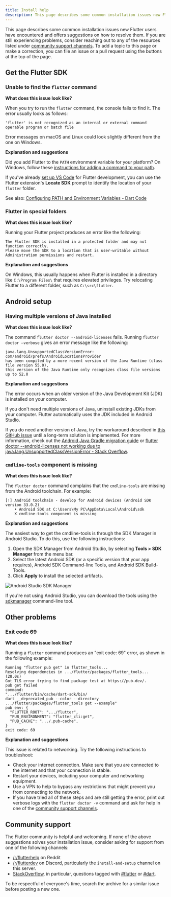 ```yaml
---
title: Install help
description: This page describes some common installation issues new Flutter users have run into and offers suggestions to resolve them.
---
```


This page describes some common installation issues new Flutter users have 
encountered and offers suggestions on how to resolve them.
If you are still experiencing problems, consider reaching out to any of
the resources listed under [community support channels][].
To add a topic to this page or make a correction,
you can file an issue or a pull request using the buttons at the top of the page.

## Get the Flutter SDK


### Unable to find the `flutter` command

__What does this issue look like?__

When you try to run the `flutter` command, 
the console fails to find it. 
The error usually looks as follows:

```
'flutter' is not recognized as an internal or external command operable program or batch file
```

Error messages on macOS and Linux could look slightly different from 
the one on Windows. 

__Explanation and suggestions__

Did you add Flutter to the `PATH` environment variable for your platform?
On Windows, follow these [instructions for adding a command
to your path][windows path].

If you've already [set up VS Code][] for Flutter development,
you can use the Flutter extension's **Locate SDK** prompt
to identify the location of your `flutter` folder.

See also: [Configuring PATH and Environment Variables - Dart Code][config path]


### Flutter in special folders


__What does this issue look like?__

Running your Flutter project produces an error like the following:

```
The Flutter SDK is installed in a protected folder and may not function correctly.
Please move the SDK to a location that is user-writable without Administration permissions and restart.
```

__Explanation and suggestions__

On Windows, this usually happens when Flutter is installed
in a directory like
`C:\Program Files\` that requires elevated privileges.
Try relocating Flutter to a different folder,
such as `C:\src\flutter`.

## Android setup

### Having multiple versions of Java installed

__What does this issue look like?__ 

The command `flutter doctor --android-licenses` fails.
Running `flutter doctor –verbose` gives an error message
like the following:

```
java.lang.UnsupportedClassVersionError: com/android/prefs/AndroidLocationsProvider 
has been compiled by a more recent version of the Java Runtime (class file version 55.0), 
this version of the Java Runtime only recognizes class file versions up to 52.0
```

__Explanation and suggestions__

The error occurs when an older version of the
Java Development Kit (JDK)
is installed on your computer. 

If you don't need multiple versions of Java,
uninstall existing JDKs from your computer.
Flutter automatically uses the JDK included in Android Studio. 

If you do need another version of Java,
try the workaround described in
[this GitHub issue][java binary path]
until a long-term solution is implemented.
For more information,
check out the [Android Java Gradle migration guide][]
or [flutter doctor --android-licenses not working due to
    java.lang.UnsupportedClassVersionError - Stack Overflow][so java version].

### `cmdline-tools` component is missing

__What does this issue look like?__

The `flutter doctor` command complains that the
`cmdline-tools` are missing from the Android toolchain.
For example:

```
[!] Android toolchain - develop for Android devices (Android SDK version 33.0.2) 
    • Android SDK at C:\Users\My PC\AppData\Local\Android\sdk 
    X cmdline-tools component is missing 
```

__Explanation and suggestions__

The easiest way to get the cmdline-tools is through the
SDK Manager in Android Studio.
To do this, use the following instructions:

1. Open the SDK Manager from Android Studio,
   by selecting **Tools > SDK Manager** from the menu bar.
2. Select the latest Android SDK
   (or a specific version that your app requires),
   Android SDK Command-line Tools, and Android SDK Build-Tools. 
3. Click **Apply** to install the selected artifacts.

![Android Studio SDK
Manager](/assets/images/docs/get-started/install_android_tools.png)

If you're not using Android Studio,
you can download the tools using the
[sdkmanager][] command-line tool.

## Other problems

### Exit code 69

__What does this issue look like?__

Running a `flutter` command produces an "exit code: 69" error,
as shown in the following example:

```
Running "flutter pub get" in flutter_tools...
Resolving dependencies in .../flutter/packages/flutter_tools... (28.0s)
Got TLS error trying to find package test at https://pub.dev/.
pub get failed
command:
".../flutter/bin/cache/dart-sdk/bin/
dart __deprecated_pub --color --directory
.../flutter/packages/flutter_tools get --example"
pub env: {
  "FLUTTER_ROOT": ".../flutter",
  "PUB_ENVIRONMENT": "flutter_cli:get",
  "PUB_CACHE": ".../.pub-cache",
}
exit code: 69
```

__Explanation and suggestions__

This issue is related to networking. 
Try the following instructions to troubleshoot: 

* Check your internet connection.
  Make sure that you are connected to the
  internet and that your connection is stable.
* Restart your devices, including your computer
  and networking equipment.
* Use a VPN to help to bypass any restrictions that
  might prevent you from connecting to the network.
* If you have tried all of these steps and are
  still getting the error, print out verbose logs
  with the `flutter doctor -v` command and ask for help in
  one of the [community support channels][].

## Community support

The Flutter community is helpful and welcoming.
If none of the above suggestions solves your installation issue,
consider asking for support from one of the following channels:

* [/r/flutterhelp](https://www.reddit.com/r/flutterhelp/) on Reddit
* [/r/flutterdev](https://discord.gg/rflutterdev) on Discord,
  particularly the `install-and-setup` channel on this server. 
* [StackOverflow][], 
  in particular, questions tagged with [#flutter][] or [#dart][].

To be respectful of everyone's time,
search the archive for a similar issue before posting a new one. 

[StackOverflow]: {{site.so}}
[#dart]: {{site.so}}/questions/tagged/dart
[#flutter]: {{site.so}}/questions/tagged/flutter
[Android Java Gradle migration guide]: /release/breaking-changes/android-java-gradle-migration-guide
[community support channels]: #community-support
[java binary path]: {{site.repo.flutter}}/issues/106416#issuecomment-1522198064
[so java version]: {{site.so}}/questions/75328050/
[set up VS Code]: /get-started/editor
[config path]: https://dartcode.org/docs/configuring-path-and-environment-variables/
[sdkmanager]: {{site.android-dev}}/studio/command-line/sdkmanager
[windows path]: https://www.wikihow.com/Change-the-PATH-Environment-Variable-on-Windows
